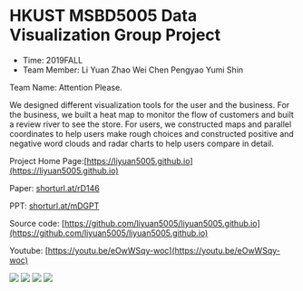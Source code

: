 # HKUST MSBD5005 Data Visualization Group Project
- Time: 2019FALL 
- Team Member:
Li Yuan
Zhao Wei
Chen Pengyao
Yumi Shin

Team Name: Attention Please.

We designed different visualization tools for the user and the business. For the business, we built a heat map to monitor the flow of customers and built a review river to see the store. For users, we constructed maps and parallel coordinates to help users make rough choices and constructed positive and negative word clouds and radar charts to help users compare in detail.

Project Home Page:[https://liyuan5005.github.io](https://liyuan5005.github.io)

Paper: [shorturl.at/rD146](shorturl.at/rD146)

PPT: [shorturl.at/mDGPT](shorturl.at/mDGPT)

Source code: [https://github.com/liyuan5005/liyuan5005.github.io](https://github.com/liyuan5005/liyuan5005.github.io)

Youtube: [https://youtu.be/eOwWSqy-woc](https://youtu.be/eOwWSqy-woc)

![](https://liyuanimage.oss-cn-beijing.aliyuncs.com/img/20191217101454.png)
![](https://liyuanimage.oss-cn-beijing.aliyuncs.com/img/20191217101612.png)
![](https://liyuan5005.github.io/images/yumi2.png)
![](https://liyuanimage.oss-cn-beijing.aliyuncs.com/img/20191217101646.png)
